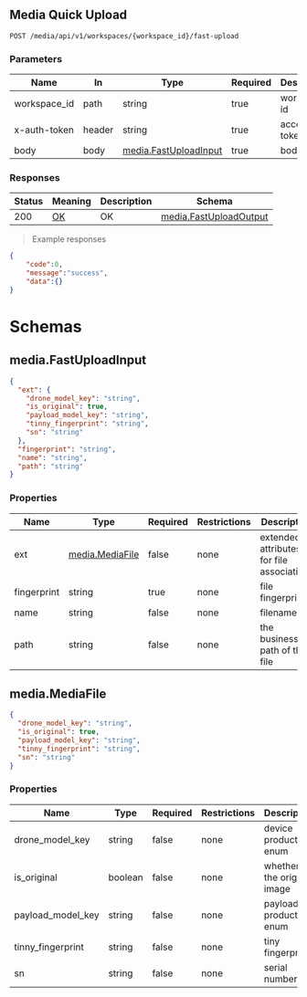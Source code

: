 ## Media Quick Upload

<a id="opIdmedia-service-fast-upload"></a>

`POST /media/api/v1/workspaces/{workspace_id}/fast-upload`

<h3 id="文件快传-parameters">Parameters</h3>

| Name         | In     | Type                                                  | Required | Description  |
| ------------ | ------ | ----------------------------------------------------- | -------- | ------------ |
| workspace_id | path   | string                                                | true     | workspace id |
| x-auth-token | header | string                                                | true     | access token |
| body         | body   | [media.FastUploadInput](#schemamedia.fastuploadinput) | true     | body         |


<h3 id="文件快传-responses">Responses</h3>

| Status | Meaning                                                 | Description | Schema                                                  |
| ------ | ------------------------------------------------------- | ----------- | ------------------------------------------------------- |
| 200    | [OK](https://tools.ietf.org/html/rfc7231#section-6.3.1) | OK          | [media.FastUploadOutput](#schemamedia.fastuploadoutput) |

> Example responses

```json
{
	"code":0,
    "message":"success",
   	"data":{}
}
```

# Schemas

<h2 id="tocS_media.FastUploadInput">media.FastUploadInput</h2>

<!-- backwards compatibility -->
<a id="schemamedia.fastuploadinput"></a>
<a id="schema_media.FastUploadInput"></a>
<a id="tocSmedia.fastuploadinput"></a>
<a id="tocsmedia.fastuploadinput"></a>

```json
{
  "ext": {
    "drone_model_key": "string",
    "is_original": true,
    "payload_model_key": "string",
    "tinny_fingerprint": "string",
    "sn": "string"
  },
  "fingerprint": "string",
  "name": "string",
  "path": "string"
}

```

### Properties

| Name        | Type                                      | Required | Restrictions | Description                               |
| ----------- | ----------------------------------------- | -------- | ------------ | ----------------------------------------- |
| ext         | [media.MediaFile](#schemamedia.mediafile) | false    | none         | extended attributes for file associations |
| fingerprint | string                                    | true     | none         | file fingerprint                          |
| name        | string                                    | false    | none         | filename                                  |
| path        | string                                    | false    | none         | the business path of the file             |

<h2 id="tocS_media.MediaFile">media.MediaFile</h2>

<!-- backwards compatibility -->
<a id="schemamedia.mediafile"></a>
<a id="schema_media.MediaFile"></a>
<a id="tocSmedia.mediafile"></a>
<a id="tocsmedia.mediafile"></a>

```json
{
  "drone_model_key": "string",
  "is_original": true,
  "payload_model_key": "string",
  "tinny_fingerprint": "string",
  "sn": "string"
}

```

### Properties

| Name              | Type    | Required | Restrictions | Description                    |
| ----------------- | ------- | -------- | ------------ | ------------------------------ |
| drone_model_key   | string  | false    | none         | device product enum            |
| is_original       | boolean | false    | none         | whether is  the original image |
| payload_model_key | string  | false    | none         | payload product enum           |
| tinny_fingerprint | string  | false    | none         | tiny fingerprint               |
| sn                | string  | false    | none         | serial number                  |